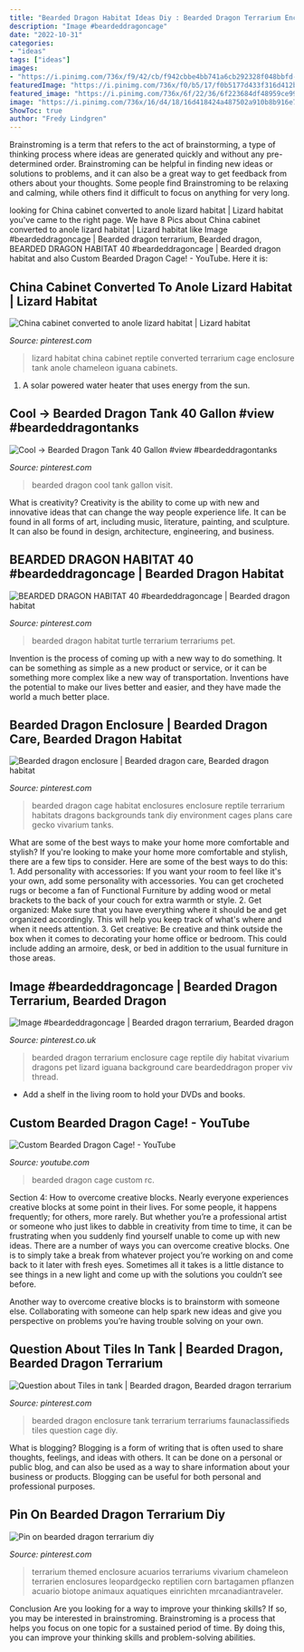 ```yaml
---
title: "Bearded Dragon Habitat Ideas Diy : Bearded Dragon Terrarium Enclosure Cage Reptile Diy Habitat Vivarium Dragons Pet Lizard Iguana Background Care Beardeddragon Proper Viv Thread"
description: "Image #beardeddragoncage"
date: "2022-10-31"
categories:
- "ideas"
tags: ["ideas"]
images:
- "https://i.pinimg.com/736x/f9/42/cb/f942cbbe4bb741a6cb292328f048bbfd--bearded-dragon-habitat-bearded-dragon-cage.jpg"
featuredImage: "https://i.pinimg.com/736x/f0/b5/17/f0b5177d433f316d412bd30945c1642b--bearded-dragon-enclosure-terrariums.jpg"
featured_image: "https://i.pinimg.com/736x/6f/22/36/6f223684df48959ce99fe793bc54a8bc.jpg"
image: "https://i.pinimg.com/736x/16/d4/18/16d418424a487502a910b8b916e7e55a.jpg"
ShowToc: true
author: "Fredy Lindgren"
---
```



Brainstroming is a term that refers to the act of brainstorming, a type of thinking process where ideas are generated quickly and without any pre-determined order. Brainstroming can be helpful in finding new ideas or solutions to problems, and it can also be a great way to get feedback from others about your thoughts. Some people find Brainstroming to be relaxing and calming, while others find it difficult to focus on anything for very long.

	

		
looking for China cabinet converted to anole lizard habitat | Lizard habitat you've came to the right page. We have 8 Pics about China cabinet converted to anole lizard habitat | Lizard habitat like Image #beardeddragoncage | Bearded dragon terrarium, Bearded dragon, BEARDED DRAGON HABITAT 40 #beardeddragoncage | Bearded dragon habitat and also Custom Bearded Dragon Cage! - YouTube. Here it is:
		
    
## China Cabinet Converted To Anole Lizard Habitat | Lizard Habitat

<img loading=lazy src="https://i.pinimg.com/736x/00/fc/7a/00fc7a96c758d92995b00b92c15a3f32--lizard-habitat-china-cabinets.jpg" onerror="this.onerror=null;this.src='https://tse1.mm.bing.net/th?id=OIP.7meOiu8C8vxeEYFkab_YIAHaJ3&amp;pid=15.1';" alt="China cabinet converted to anole lizard habitat | Lizard habitat">

_Source: pinterest.com_

>lizard habitat china cabinet reptile converted terrarium cage enclosure tank anole chameleon iguana cabinets. 

	

1. A solar powered water heater that uses energy from the sun.

    
## Cool -&gt; Bearded Dragon Tank 40 Gallon #view #beardeddragontanks

<img loading=lazy src="https://i.pinimg.com/736x/07/a2/36/07a236ae214b5747b8da367c138dfc96.jpg" onerror="this.onerror=null;this.src='https://tse3.mm.bing.net/th?id=OIP.0btU00T2PCv7Ya1U8sEaEQHaFL&amp;pid=15.1';" alt="Cool -&gt; Bearded Dragon Tank 40 Gallon #view #beardeddragontanks">

_Source: pinterest.com_

>bearded dragon cool tank gallon visit. 

	

What is creativity?
Creativity is the ability to come up with new and innovative ideas that can change the way people experience life. It can be found in all forms of art, including music, literature, painting, and sculpture. It can also be found in design, architecture, engineering, and business.

    
## BEARDED DRAGON HABITAT 40 #beardeddragoncage | Bearded Dragon Habitat

<img loading=lazy src="https://i.pinimg.com/736x/16/d4/18/16d418424a487502a910b8b916e7e55a.jpg" onerror="this.onerror=null;this.src='https://tse2.mm.bing.net/th?id=OIP.I1DPRCUYcGmRBohRAcyfYwHaJn&amp;pid=15.1';" alt="BEARDED DRAGON HABITAT 40 #beardeddragoncage | Bearded dragon habitat">

_Source: pinterest.com_

>bearded dragon habitat turtle terrarium terrariums pet. 

	

Invention is the process of coming up with a new way to do something. It can be something as simple as a new product or service, or it can be something more complex like a new way of transportation. Inventions have the potential to make our lives better and easier, and they have made the world a much better place.

    
## Bearded Dragon Enclosure | Bearded Dragon Care, Bearded Dragon Habitat

<img loading=lazy src="https://i.pinimg.com/736x/f9/42/cb/f942cbbe4bb741a6cb292328f048bbfd--bearded-dragon-habitat-bearded-dragon-cage.jpg" onerror="this.onerror=null;this.src='https://tse2.mm.bing.net/th?id=OIP.39Jq9AQ_jE9YomLD--CmQAHaFj&amp;pid=15.1';" alt="Bearded dragon enclosure | Bearded dragon care, Bearded dragon habitat">

_Source: pinterest.com_

>bearded dragon cage habitat enclosures enclosure reptile terrarium habitats dragons backgrounds tank diy environment cages plans care gecko vivarium tanks. 

	

What are some of the best ways to make your home more comfortable and stylish?
If you're looking to make your home more comfortable and stylish, there are a few tips to consider. Here are some of the best ways to do this: 1. Add personality with accessories: If you want your room to feel like it's your own, add some personality with accessories. You can get crocheted rugs or become a fan of Functional Furniture by adding wood or metal brackets to the back of your couch for extra warmth or style. 2. Get organized: Make sure that you have everything where it should be and get organized accordingly. This will help you keep track of what's where and when it needs attention. 3. Get creative: Be creative and think outside the box when it comes to decorating your home office or bedroom. This could include adding an armoire, desk, or bed in addition to the usual furniture in those areas. 
    
## Image #beardeddragoncage | Bearded Dragon Terrarium, Bearded Dragon

<img loading=lazy src="https://i.pinimg.com/736x/96/44/04/964404ac3c3aa93fb57d41ac002a195e.jpg" onerror="this.onerror=null;this.src='https://tse4.mm.bing.net/th?id=OIP.3Hra4e1TLExgQelI5RGyuAHaFj&amp;pid=15.1';" alt="Image #beardeddragoncage | Bearded dragon terrarium, Bearded dragon">

_Source: pinterest.co.uk_

>bearded dragon terrarium enclosure cage reptile diy habitat vivarium dragons pet lizard iguana background care beardeddragon proper viv thread. 

	

- Add a shelf in the living room to hold your DVDs and books.

    
## Custom Bearded Dragon Cage! - YouTube

<img loading=lazy src="http://i.ytimg.com/vi/WYKNfUyu-rc/maxresdefault.jpg" onerror="this.onerror=null;this.src='https://tse1.mm.bing.net/th?id=OIP.zGg1virX3SJozU4XWpZoNQHaEK&amp;pid=15.1';" alt="Custom Bearded Dragon Cage! - YouTube">

_Source: youtube.com_

>bearded dragon cage custom rc. 

	

Section 4: How to overcome creative blocks.
Nearly everyone experiences creative blocks at some point in their lives. For some people, it happens frequently; for others, more rarely. But whether you’re a professional artist or someone who just likes to dabble in creativity from time to time, it can be frustrating when you suddenly find yourself unable to come up with new ideas.
There are a number of ways you can overcome creative blocks. One is to simply take a break from whatever project you’re working on and come back to it later with fresh eyes. Sometimes all it takes is a little distance to see things in a new light and come up with the solutions you couldn’t see before.

Another way to overcome creative blocks is to brainstorm with someone else. Collaborating with someone can help spark new ideas and give you perspective on problems you’re having trouble solving on your own.

    
## Question About Tiles In Tank | Bearded Dragon, Bearded Dragon Terrarium

<img loading=lazy src="https://i.pinimg.com/736x/f0/b5/17/f0b5177d433f316d412bd30945c1642b--bearded-dragon-enclosure-terrariums.jpg" onerror="this.onerror=null;this.src='https://tse2.mm.bing.net/th?id=OIP.HTfUOFe2nBi-mRDwtcY_LAHaFj&amp;pid=15.1';" alt="Question about Tiles in tank | Bearded dragon, Bearded dragon terrarium">

_Source: pinterest.com_

>bearded dragon enclosure tank terrarium terrariums faunaclassifieds tiles question cage diy. 

	

What is blogging?
Blogging is a form of writing that is often used to share thoughts, feelings, and ideas with others. It can be done on a personal or public blog, and can also be used as a way to share information about your business or products. Blogging can be useful for both personal and professional purposes.

    
## Pin On Bearded Dragon Terrarium Diy

<img loading=lazy src="https://i.pinimg.com/736x/6f/22/36/6f223684df48959ce99fe793bc54a8bc.jpg" onerror="this.onerror=null;this.src='https://tse3.mm.bing.net/th?id=OIP.5yNj7eoPBYQ2b8hJgbhplAHaJ3&amp;pid=15.1';" alt="Pin on bearded dragon terrarium diy">

_Source: pinterest.com_

>terrarium themed enclosure acuarios terrariums vivarium chameleon terrarien enclosures leopardgecko reptilien corn bartagamen pflanzen acuario biotope animaux aquatiques einrichten mrcanadiantraveler. 

	

Conclusion
Are you looking for a way to improve your thinking skills? If so, you may be interested in brainstroming. Brainstroming is a process that helps you focus on one topic for a sustained period of time. By doing this, you can improve your thinking skills and problem-solving abilities.

